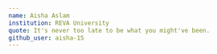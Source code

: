 ```yaml
---
name: Aisha Aslam
institution: REVA University 
quote: It's never too late to be what you might've been.
github_user: aisha-15
---
```


